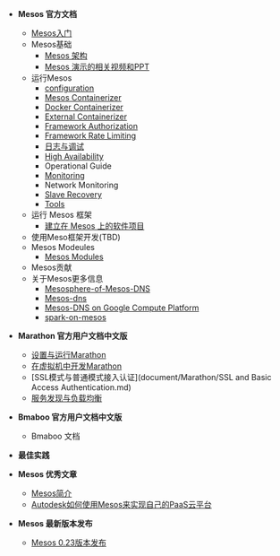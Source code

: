 * **Mesos 官方文档**
    * [Mesos入门](primer/Mesos-of-Getting-Started.md)
    * Mesos基础
       * [Mesos 架构](OverView/Mesos-Architecture.md)
       * [Mesos 演示的相关视频和PPT](http://mesos.apache.org/documentation/latest/presentations/)
    * 运行Mesos
       * [configuration](document/runing-Mesos/Configuration.md)
       * [Mesos Containerizer](document/runing-Mesos/Mesos-Containerizer.md)
       * [Docker Containerizer](document/runing-Mesos/Docker-Containerizer.md)
       * [External Containerizer](document/runing-Mesos/External-Containerizer.md)
       * [Framework Authorization](document/runing-Mesos/Framework-Authorization.md)
       * [Framework Rate Limiting](document/runing-Mesos/Framework-Rate-Limiting.md)
       * [日志与调试](document/runing-Mesos/Mesos-of-Debug-and-Log.md)
       * [High Availability](document/runing-Mesos/Mesos-High-Availability-Mode.md)
       * Operational Guide
       * [Monitoring](document/runing-Mesos/Mesos-Observability-Metrics.md)
       * Network Monitoring
       * [Slave Recovery](document/runing-Mesos/Slave-Recovery.md)
       * [Tools](document/runing-Mesos/Tools.md)
    * 运行 Mesos 框架
       * [建立在 Mesos 上的软件项目](document/Running-mesos-Frameworks/Software-projects-built-on-Mesos.md)
    * 使用Meso框架开发(TBD)
    * Mesos Modeules
       * [Mesos Modules](document/Mesos-Modeules/Mesos-Modules.md)
    * Mesos贡献
    * 关于Mesos更多信息
	    * [Mesosphere-of-Mesos-DNS](OverView/Mesosphere-of-Mesos-DNS.md)
	    * [Mesos-dns](OverView/mesos-dns.md)
	    * [Mesos-DNS on Google Compute Platform](OverView/Mesos-DNS-on-Google-Compute-Platform.md)
	    * [spark-on-mesos](OverView/spark-on-mesos.md)

* **Marathon 官方用户文档中文版**
    * [设置与运行Marathon](document/Marathon/Marathon.md)
    * [在虚拟机中开发Marathon](document/Marathon/developing-vm.md)
    * [SSL模式与普通模式接入认证](document/Marathon/SSL and Basic Access Authentication.md)
    * [服务发现与负载均衡](document/Marathon/Service-Discovery.md)
* **Bmaboo 官方用户文档中文版**
    * Bmaboo 文档
* **最佳实践**
* **Mesos 优秀文章**
    * [Mesos简介](OverView/Introduction-of-Mesos.md)
    * [Autodesk如何使用Mesos来实现自己的PaaS云平台](Excellent-article/putting-mesos-through-its_paces.md)
* **Mesos 最新版本发布**
    * [Mesos 0.23版本发布](Release/mesos-023-released.md)

